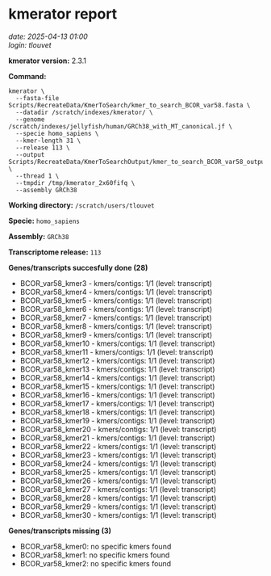 # kmerator report
*date: 2025-04-13 01:00*  
*login: tlouvet*

**kmerator version:** 2.3.1

**Command:**

```
kmerator \
  --fasta-file Scripts/RecreateData/KmerToSearch/kmer_to_search_BCOR_var58.fasta \
  --datadir /scratch/indexes/kmerator/ \
  --genome /scratch/indexes/jellyfish/human/GRCh38_with_MT_canonical.jf \
  --specie homo_sapiens \
  --kmer-length 31 \
  --release 113 \
  --output Scripts/RecreateData/KmerToSearchOutput/kmer_to_search_BCOR_var58_output \
  --thread 1 \
  --tmpdir /tmp/kmerator_2x60fifq \
  --assembly GRCh38
```

**Working directory:** `/scratch/users/tlouvet`

**Specie:** `homo_sapiens`

**Assembly:** `GRCh38`

**Transcriptome release:** `113`

**Genes/transcripts succesfully done (28)**

- BCOR_var58_kmer3 - kmers/contigs: 1/1 (level: transcript)
- BCOR_var58_kmer4 - kmers/contigs: 1/1 (level: transcript)
- BCOR_var58_kmer5 - kmers/contigs: 1/1 (level: transcript)
- BCOR_var58_kmer6 - kmers/contigs: 1/1 (level: transcript)
- BCOR_var58_kmer7 - kmers/contigs: 1/1 (level: transcript)
- BCOR_var58_kmer8 - kmers/contigs: 1/1 (level: transcript)
- BCOR_var58_kmer9 - kmers/contigs: 1/1 (level: transcript)
- BCOR_var58_kmer10 - kmers/contigs: 1/1 (level: transcript)
- BCOR_var58_kmer11 - kmers/contigs: 1/1 (level: transcript)
- BCOR_var58_kmer12 - kmers/contigs: 1/1 (level: transcript)
- BCOR_var58_kmer13 - kmers/contigs: 1/1 (level: transcript)
- BCOR_var58_kmer14 - kmers/contigs: 1/1 (level: transcript)
- BCOR_var58_kmer15 - kmers/contigs: 1/1 (level: transcript)
- BCOR_var58_kmer16 - kmers/contigs: 1/1 (level: transcript)
- BCOR_var58_kmer17 - kmers/contigs: 1/1 (level: transcript)
- BCOR_var58_kmer18 - kmers/contigs: 1/1 (level: transcript)
- BCOR_var58_kmer19 - kmers/contigs: 1/1 (level: transcript)
- BCOR_var58_kmer20 - kmers/contigs: 1/1 (level: transcript)
- BCOR_var58_kmer21 - kmers/contigs: 1/1 (level: transcript)
- BCOR_var58_kmer22 - kmers/contigs: 1/1 (level: transcript)
- BCOR_var58_kmer23 - kmers/contigs: 1/1 (level: transcript)
- BCOR_var58_kmer24 - kmers/contigs: 1/1 (level: transcript)
- BCOR_var58_kmer25 - kmers/contigs: 1/1 (level: transcript)
- BCOR_var58_kmer26 - kmers/contigs: 1/1 (level: transcript)
- BCOR_var58_kmer27 - kmers/contigs: 1/1 (level: transcript)
- BCOR_var58_kmer28 - kmers/contigs: 1/1 (level: transcript)
- BCOR_var58_kmer29 - kmers/contigs: 1/1 (level: transcript)
- BCOR_var58_kmer30 - kmers/contigs: 1/1 (level: transcript)


**Genes/transcripts missing (3)**

- BCOR_var58_kmer0: no specific kmers found
- BCOR_var58_kmer1: no specific kmers found
- BCOR_var58_kmer2: no specific kmers found
